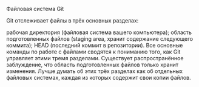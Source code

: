 Файловая система Git

Git отслеживает файлы в трёх основных разделах:

рабочая директория (файловая система вашего компьютера);
область подготовленных файлов (staging area, хранит содержание следующего коммита);
HEAD (последний коммит в репозитории).
Все основные команды по работе с файлами сводятся к пониманию того, как Git управляет этими тремя разделами. Существует распространённое заблуждение, что область подготовленных файлов только хранит изменения. Лучше думать об этих трёх разделах как об отдельных файловых системах, каждая из которых содержит свои копии файлов.